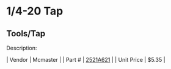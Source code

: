 # 1/4-20 Tap
## Tools/Tap
Description: 	 

| Vendor | Mcmaster | 
| Part # | [2521A621](http://www.mcmaster.com/) | 
| Unit Price | $5.35 | 
